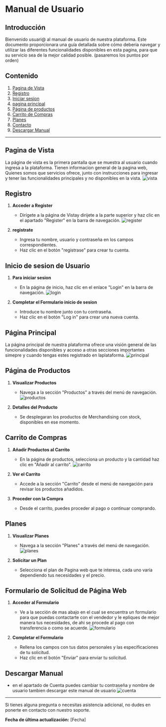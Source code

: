 # Manual de Usuario

## Introducción

Bienvenido usuari@ al manual de usuario de nuestra plataforma. Este documento proporcionara una guía detallada sobre cómo deberia navegar y utilizar las diferentes funcionalidades disponibles en esta pagina, para que su servicio sea de la mejor calidad posible. (pasaremos los puntos por orden)

## Contenido

1. [Pagina de Vista](#Vista)
2. [Registro](#lugar-para-registrarse)
3. [Iniciar sesion](#acceso-asu-sesion)
4. [pagina principal](#Pagina-Principal)
5. [Página de productos](#página-de-productos)
6. [Carrito de Compras](#carrito-de-compras)
7. [Planes](#planes)
8. [Contacto](#formulario-de-Contacto-de-página-web)
9. [Descargar Manual](#descargar-manual)

---

## Pagina de Vista
La página de vista es la primera pantalla que se muestra al usuario cuando ingresa a la plataforma.
Tienen informacion general de la pagina web, Quienes somos que servicios ofrece, junto con instrucciones para ingresar y tener las funcionalidades principales y no disponibles en la vista.
![vista](vista.png)

## Registro

1. **Acceder a Register**
   - Dirígete a la página de Vistay dirijete a la parte superior y haz clic en el apartado "Register" en la barra de navegación.
![register](regis.png)

2. **registrate**
   - Ingresa tu nombre, usuario y contraseña en los campos correspondientes.
   - Haz clic en el botón "registrase" para crear tu cuenta.

## Inicio de sesion de Usuario

1. **Para iniciar sesion**
   - En la página de inicio, haz clic en el enlace "Login" en la barra de navegación.
   ![login](log.png)

2. **Completar el Formulario inicio de sesion**
   - Introduce tu nombre junto con tu contraseña.
   - Haz clic en el botón "Log in" para crear una nueva cuenta.

## Página Principal

La página principal de nuestra plataforma ofrece una visión general de las funcionalidades disponibles y acceso a otras secciones importantes simepre y cuando tengas estes registrado en laplataforma.
![principal](comimenzo.png)

## Página de Productos

1. **Visualizar Productos**
   - Navega a la sección "Productos" a través del menú de navegación.
   ![productos](productos.png)

2. **Detalles del Producto**
   - Se desplegaran los productos de Merchandising con stock, disponibles en ese momento.

## Carrito de Compras

1. **Añadir Productos al Carrito**
   - En la página de productos, selecciona un producto y la cantidad haz clic en "Añadir al carrito".
   ![carrito](carrito.png)

2. **Ver el Carrito**
   - Accede a la sección "Carrito" desde el menú de navegación para revisar los productos añadidos.

3. **Proceder con la Compra**
   - Desde el carrito, puedes proceder al pago o continuar comprando.

## Planes

1. **Visualizar Planes**
   - Navega a la sección "Planes" a través del menú de navegación.
   ![planes](plan.png)

2. **Solicitar un Plan**
   - Selecciona el plan de Pagina web que te interesa, cada uno varía dependiendo tus necesidades y el precio.

## Formulario de Solicitud de Página Web

1. **Acceder al Formulario**
   - Ve a la sección de mas abajo en el cual se encuentra un formulario para que puedas contactarte con el vendedor y le epliques de mejor manera tus necesidades, de ahi se procede al pago con transferencia o como se acuerde.
   ![formulario](formulario.png)

2. **Completar el Formulario**
   - Rellena los campos con tus datos personales y las especificaciones de tu solicitud.
   - Haz clic en el botón "Enviar" para enviar tu solicitud.

## Descargar Manual

- en el apartado de Cuenta puedes cambiar tu contraseña y nombre de usuario tambien descargar este manual de usuario
![cuenta](cuenta.png)


---

Si tienes alguna pregunta o necesitas asistencia adicional, no dudes en ponerte en contacto con nuestro soporte.

**Fecha de última actualización:** [Fecha]



